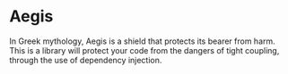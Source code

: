 # Aegis 

In Greek mythology, Aegis is a shield that protects its bearer from harm.
This is a library will protect your code from the dangers of tight coupling,
through the use of dependency injection.
